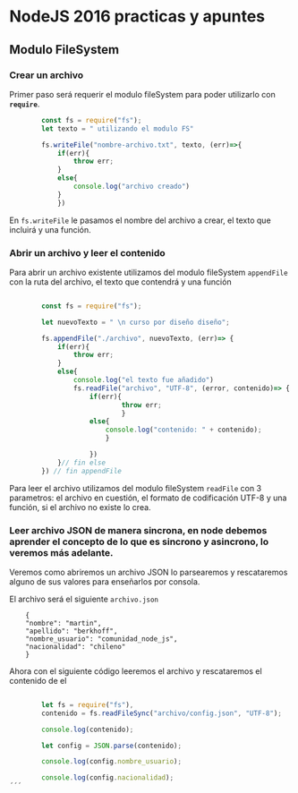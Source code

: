 # NodeJS 2016 practicas y apuntes

## Modulo FileSystem

### Crear un archivo

Primer paso será requerir el modulo fileSystem para poder utilizarlo con **`require`**.

```js
		const fs = require("fs");
		let texto = " utilizando el modulo FS"

		fs.writeFile("nombre-archivo.txt", texto, (err)=>{
			if(err){
				throw err;
			}
			else{
				console.log("archivo creado")
			}
			})
```

En `fs.writeFile` le pasamos el nombre del archivo a crear, el texto que incluirá y una función.

### Abrir un archivo y leer el contenido

Para abrir un archivo existente utilizamos del modulo fileSystem `appendFile` con la ruta del archivo, el texto que contendrá  y una función

```js

		const fs = require("fs");

		let nuevoTexto = " \n curso por diseño diseño";

		fs.appendFile("./archivo", nuevoTexto, (err)=> {
			if(err){
				throw err;
			}
			else{
				console.log("el texto fue añadido")
				fs.readFile("archivo", "UTF-8", (error, contenido)=> {
					if(err){
							throw err;
							}
					else{
						console.log("contenido: " + contenido);
						}

					})
			}// fin else
		}) // fin appendFile
```
Para leer el archivo utilizamos del modulo fileSystem `readFile` con 3 parametros: el archivo en cuestión, el formato de codificación UTF-8 y una función, si el archivo no existe lo crea.

### Leer archivo JSON de manera sincrona, en node debemos aprender el concepto de lo que es sincrono y asincrono, lo veremos más adelante.

Veremos como abriremos un archivo JSON lo parsearemos y rescataremos alguno de sus valores para enseñarlos por consola.

El archivo será el siguiente `archivo.json`
```
	{
	"nombre": "martin",
	"apellido": "berkhoff",
	"nombre_usuario": "comunidad_node_js",
	"nacionalidad": "chileno"
	}
```
Ahora con el siguiente código leeremos el archivo y rescataremos el contenido de el

```js

		let fs = require("fs"),
		contenido = fs.readFileSync("archivo/config.json", "UTF-8");

		console.log(contenido);

		let config = JSON.parse(contenido);

		console.log(config.nombre_usuario);

		console.log(config.nacionalidad);
´´´